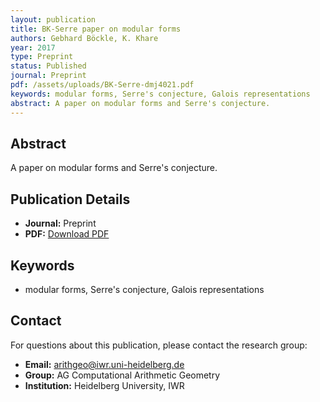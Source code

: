 ```yaml
---
layout: publication
title: BK-Serre paper on modular forms
authors: Gebhard Böckle, K. Khare
year: 2017
type: Preprint
status: Published
journal: Preprint
pdf: /assets/uploads/BK-Serre-dmj4021.pdf
keywords: modular forms, Serre's conjecture, Galois representations
abstract: A paper on modular forms and Serre's conjecture.
---
```



## Abstract

A paper on modular forms and Serre's conjecture.

## Publication Details

- **Journal:** Preprint
- **PDF:** [Download PDF](/assets/uploads/BK-Serre-dmj4021.pdf)

## Keywords

- modular forms, Serre's conjecture, Galois representations


## Contact

For questions about this publication, please contact the research group:
- **Email:** arithgeo@iwr.uni-heidelberg.de
- **Group:** AG Computational Arithmetic Geometry
- **Institution:** Heidelberg University, IWR